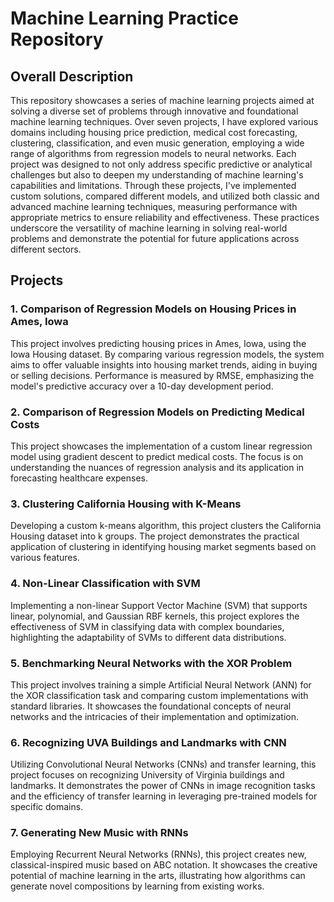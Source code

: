 # Machine Learning Practice Repository

## Overall Description

This repository showcases a series of machine learning projects aimed at solving a diverse set of problems through innovative and foundational machine learning techniques. Over seven projects, I have explored various domains including housing price prediction, medical cost forecasting, clustering, classification, and even music generation, employing a wide range of algorithms from regression models to neural networks. Each project was designed to not only address specific predictive or analytical challenges but also to deepen my understanding of machine learning's capabilities and limitations. Through these projects, I've implemented custom solutions, compared different models, and utilized both classic and advanced machine learning techniques, measuring performance with appropriate metrics to ensure reliability and effectiveness. These practices underscore the versatility of machine learning in solving real-world problems and demonstrate the potential for future applications across different sectors.

## Projects

### 1. Comparison of Regression Models on Housing Prices in Ames, Iowa

This project involves predicting housing prices in Ames, Iowa, using the Iowa Housing dataset. By comparing various regression models, the system aims to offer valuable insights into housing market trends, aiding in buying or selling decisions. Performance is measured by RMSE, emphasizing the model's predictive accuracy over a 10-day development period.

### 2. Comparison of Regression Models on Predicting Medical Costs

This project showcases the implementation of a custom linear regression model using gradient descent to predict medical costs. The focus is on understanding the nuances of regression analysis and its application in forecasting healthcare expenses.

### 3. Clustering California Housing with K-Means

Developing a custom k-means algorithm, this project clusters the California Housing dataset into k groups. The project demonstrates the practical application of clustering in identifying housing market segments based on various features.

### 4. Non-Linear Classification with SVM

Implementing a non-linear Support Vector Machine (SVM) that supports linear, polynomial, and Gaussian RBF kernels, this project explores the effectiveness of SVM in classifying data with complex boundaries, highlighting the adaptability of SVMs to different data distributions.

### 5. Benchmarking Neural Networks with the XOR Problem

This project involves training a simple Artificial Neural Network (ANN) for the XOR classification task and comparing custom implementations with standard libraries. It showcases the foundational concepts of neural networks and the intricacies of their implementation and optimization.

### 6. Recognizing UVA Buildings and Landmarks with CNN

Utilizing Convolutional Neural Networks (CNNs) and transfer learning, this project focuses on recognizing University of Virginia buildings and landmarks. It demonstrates the power of CNNs in image recognition tasks and the efficiency of transfer learning in leveraging pre-trained models for specific domains.

### 7. Generating New Music with RNNs

Employing Recurrent Neural Networks (RNNs), this project creates new, classical-inspired music based on ABC notation. It showcases the creative potential of machine learning in the arts, illustrating how algorithms can generate novel compositions by learning from existing works.
